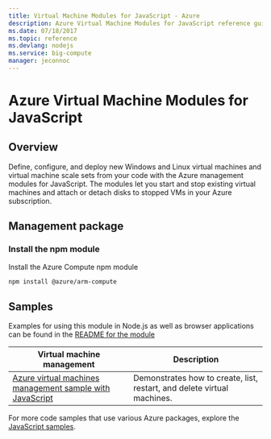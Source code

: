 ```yaml
---
title: Virtual Machine Modules for JavaScript - Azure
description: Azure Virtual Machine Modules for JavaScript reference guide
ms.date: 07/18/2017
ms.topic: reference
ms.devlang: nodejs
ms.service: big-compute
manager: jeconnoc
---
```

# Azure Virtual Machine Modules for JavaScript

## Overview

Define, configure, and deploy new Windows and Linux virtual machines and virtual machine scale sets from your code with the Azure management modules for JavaScript. The modules let you start and stop existing virtual machines and attach or detach disks to stopped VMs in your Azure subscription.

## Management package

### Install the npm module

Install the Azure Compute npm module

```bash
npm install @azure/arm-compute
```   

## Samples

Examples for using this module in Node.js as well as browser applications can be found in the [README for the module](https://www.npmjs.com/package/@azure/arm-compute)

| **Virtual machine management** | **Description** |
|---|---|
| [Azure virtual machines management sample with JavaScript](https://github.com/Azure-Samples/compute-node-manage-vm) | Demonstrates how to create, list, restart, and delete virtual machines. |

For more code samples that use various Azure packages, explore the [JavaScript samples](https://docs.microsoft.com/samples/browse/?languages=javascript).


